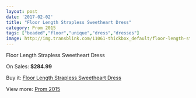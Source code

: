 ```yaml
---
layout: post
date: '2017-02-02'
title: "Floor Length Strapless Sweetheart Dress"
category: Prom 2015
tags: ["beaded","floor","unique","dress","dresses"]
image: http://img.transblink.com/11061-thickbox_default/floor-length-strapless-sweetheart-dress.jpg
---
```

Floor Length Strapless Sweetheart Dress

On Sales: **$284.99**
<a href="https://www.transblink.com/en/prom-2015/3599-floor-length-strapless-sweetheart-dress.html"><amp-img layout="responsive" width="600" height="600" src="//img.transblink.com/11061-thickbox_default/floor-length-strapless-sweetheart-dress.jpg" alt="Floor Length Strapless Sweetheart Dress 0" /></a>
<a href="https://www.transblink.com/en/prom-2015/3599-floor-length-strapless-sweetheart-dress.html"><amp-img layout="responsive" width="600" height="600" src="//img.transblink.com/11064-thickbox_default/floor-length-strapless-sweetheart-dress.jpg" alt="Floor Length Strapless Sweetheart Dress 1" /></a>
<a href="https://www.transblink.com/en/prom-2015/3599-floor-length-strapless-sweetheart-dress.html"><amp-img layout="responsive" width="600" height="600" src="//img.transblink.com/11063-thickbox_default/floor-length-strapless-sweetheart-dress.jpg" alt="Floor Length Strapless Sweetheart Dress 2" /></a>
<a href="https://www.transblink.com/en/prom-2015/3599-floor-length-strapless-sweetheart-dress.html"><amp-img layout="responsive" width="600" height="600" src="//img.transblink.com/11062-thickbox_default/floor-length-strapless-sweetheart-dress.jpg" alt="Floor Length Strapless Sweetheart Dress 3" /></a>

Buy it: [Floor Length Strapless Sweetheart Dress](https://www.transblink.com/en/prom-2015/3599-floor-length-strapless-sweetheart-dress.html "Floor Length Strapless Sweetheart Dress")

View more: [Prom 2015](https://www.transblink.com/en/10-prom-2015 "Prom 2015")